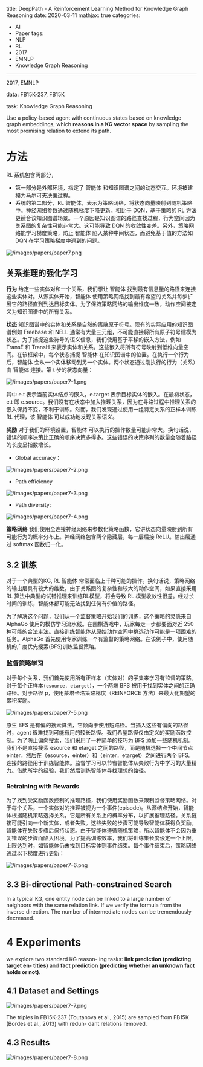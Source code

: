 title: DeepPath - A Reinforcement Learning Method for Knowledge Graph Reasoning
date: 2020-03-11
mathjax: true
categories:
- AI
- Paper
tags:
- NLP
- RL
- 2017
- EMNLP
- Knowledge Graph Reasoning

---

2017, EMNLP

data: FB15K-237, FB15K 

task: Knowledge Graph Reasoning

<!-- more -->

Use a policy-based agent with continuous states based on knowledge graph embeddings, which **reasons in a KG vector space** by sampling the most promising relation to extend its path.

# 方法

RL 系统包含两部分，

- 第一部分是外部环境，指定了 智能体 和知识图谱之间的动态交互。环境被建模为马尔可夫决策过程。
- 系统的第二部分，RL 智能体，表示为策略网络，将状态向量映射到随机策略中。神经网络参数通过随机梯度下降更新。相比于 DQN，基于策略的 RL 方法更适合该知识图谱场景。一个原因是知识图谱的路径查找过程，行为空间因为关系图的复杂性可能非常大。这可能导致 DQN 的收敛性变差。另外，策略网络能学习梯度策略，防止 智能体 陷入某种中间状态，而避免基于值的方法如 DQN 在学习策略梯度中遇到的问题。

![/images/papers/paper7.png](/images/papers/paper7.png)

## 关系推理的强化学习

**行为** 给定一些实体对和一个关系，我们想让 智能体 找到最有信息量的路径来连接这些实体对。从源实体开始，智能体 使用策略网络找到最有希望的关系并每步扩展它的路径直到到达目标实体。为了保持策略网络的输出维度一致，动作空间被定义为知识图谱中的所有关系。

**状态** 知识图谱中的实体和关系是自然的离散原子符号。现有的实际应用的知识图谱例如 Freebase 和 NELL 通常有大量三元组，不可能直接将所有原子符号建模为状态。为了捕捉这些符号的语义信息，我们使用基于平移的嵌入方法，例如 TransE 和 TransH 来表示实体和关系。这些嵌入将所有符号映射到低维向量空间。在该框架中，每个状态捕捉 智能体 在知识图谱中的位置。在执行一个行为后，智能体 会从一个实体移动到另一个实体。两个状态通过刚执行的行为（关系）由 智能体 连接。第 t 步的状态向量：

![/images/papers/paper7-1.png](/images/papers/paper7-1.png)

其中 e.t 表示当前实体结点的嵌入，e.target 表示目标实体的嵌入。在最初状态，e.t 即 e.source。我们没有在状态中加入推理关系，因为在寻路过程中推理关系的嵌入保持不变，不利于训练。然而，我们发现通过使用一组特定关系的正样本训练 RL 代理，该 智能体 可以成功地发现关系语义。

**奖励** 对于我们的环境设置，智能体 可以执行的操作数量可能非常大。换句话说，错误的顺序决策比正确的顺序决策多得多。这些错误的决策序列的数量会随着路径的长度呈指数增长。

- Global accuracy：

![/images/papers/paper7-2.png](/images/papers/paper7-2.png)

- Path efficiency

![/images/papers/paper7-3.png](/images/papers/paper7-3.png)

- Path diversity:

![/images/papers/paper7-4.png](/images/papers/paper7-4.png)

**策略网络** 我们使用全连接神经网络来参数化策略函数，它讲状态向量映射到所有可能行为的概率分布上。神经网络包含两个隐藏层，每一层后接 ReLU。输出层通过 softmax 函数归一化。

## 3.2 训练

对于一个典型的KG, RL 智能体 常常面临上千种可能的操作。换句话说，策略网络的输出层具有较大的维数。由于关系图的复杂性和较大的动作空间，如果直接采用 RL 算法中典型的试错推理来训练RL模型，将会导致 RL 模型收敛性很差。经过长时间的训练，智能体都可能无法找到任何有价值的路径。

为了解决这个问题，我们从一个监督策略开始我们的训练，这个策略的灵感来自 AlphaGo 使用的模仿学习流水线。在围棋游戏中，玩家每走一步都要面对近 250 种可能的合法走法。直接训练智能体从原始动作空间中挑选动作可能是一项困难的任务。AlphaGo 首先使用专家训练一个有监督的策略网络。在该例子中，使用随机的广度优先搜索(BFS)训练监督策略。

### 监督策略学习

对于每个关系，我们首先使用所有正样本（实体对）的子集来学习有监督的策略。对于每个正样本`(esource, etarget)`，一个两端 BFS 被用于找到实体之间的正确路径。对于路径 p，使用蒙塔卡洛策略梯度（REINFORCE 方法）来最大化期望的累积奖励。

![/images/papers/paper7-5.png](/images/papers/paper7-5.png)

原生 BFS 是有偏的搜索算法，它倾向于使用短路径。当插入这些有偏向的路径时，agent 很难找到可能有用的较长路径。我们希望路径仅由定义的奖励函数控制。为了防止偏向搜索，我们采用了一种简单的技巧为 BFS 添加一些随机机制。我们不是直接搜索 esource 和 etarget 之间的路径，而是随机选择一个中间节点einter，然后在（esource，einter）和（einter，etarget）之间进行两个 BFS。连接的路径用于训练智能体。监督学习可以节省智能体从失败行为中学习的大量精力。借助所学的经验，我们然后训练智能体寻找理想的路径。

### Retraining with Rewards

为了找到受奖励函数控制的推理路径，我们使用奖励函数来限制监督策略网络。对于每个关系，一个实体对的推理被视为一个事件(episode)。从源结点开始，智能体根据随机策略选择关系，它是所有关系上的概率分布，以扩展推理路径。关系链接可能引向一个新实体，或者失败。这些失败的步骤可能导致智能体获得负奖励。智能体在失败步骤后保持状态。由于智能体遵循随机策略，所以智能体不会因为重复错误的步骤而陷入困境。为了提高训练效率，我们将训练集长度设定一个上限。上限达到时，如智能体仍未找到目标实体则事件结束。每个事件结束后，策略网络通过以下梯度进行更新：

![/images/papers/paper7-6.png](/images/papers/paper7-6.png)

## 3.3 Bi-directional Path-constrained Search

In a typical KG, one entity node can be linked to a large number of neighbors with the same relation link. If we verify the formula from the inverse direction. The number of intermediate nodes can be tremendously decreased.

# 4 Experiments

we explore two standard KG reason- ing tasks: **link prediction (predicting target en- tities)** and **fact prediction (predicting whether an unknown fact holds or not)**. 

## 4.1 Dataset and Settings

![/images/papers/paper7-7.png](/images/papers/paper7-7.png)

The triples in FB15K-237 (Toutanova et al., 2015) are sampled from FB15K (Bordes et al., 2013) with redun- dant relations removed.

## 4.3 Results

![/images/papers/paper7-8.png](/images/papers/paper7-8.png)